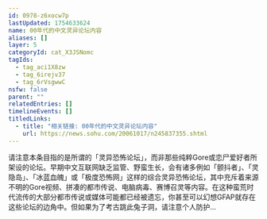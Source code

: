 ```yaml
---
id: 0978-z6xocw7p
lastUpdated: 1754633624
name: 00年代的中文灵异论坛内容
aliases: []
layer: 5
categoryId: cat_X3JSNomc
tagIds:
  - tag_aci1X8zw
  - tag_6irejv37
  - tag_6rVsgwwC
nsfw: false
parent: ""
relatedEntries: []
timelineEvents: []
titledLinks:
  - title: "相关链接: 00年代的中文灵异论坛内容"
    url: https://news.sohu.com/20061017/n245837355.shtml
---
```


请注意本条目指的是所谓的「灵异恐怖论坛」，而非那些纯粹Gore或恋尸爱好者所架设的论坛。早期中文互联网缺乏监管、野蛮生长，会有诸多例如「颤抖者」、「灵隐岛」、「冰蓝血魄」或「极度恐怖网」这样的综合灵异恐怖论坛，其中充斥着来源不明的Gore视频、拼凑的都市传说、电脑病毒、赛博召灵等内容。在这种蛮荒时代流传的大部分都市传说或媒体可能都已经被遗忘，你甚至可以幻想GFAP就存在这些论坛的边角中。但如果为了考古跳此兔子洞，请注意个人防护…